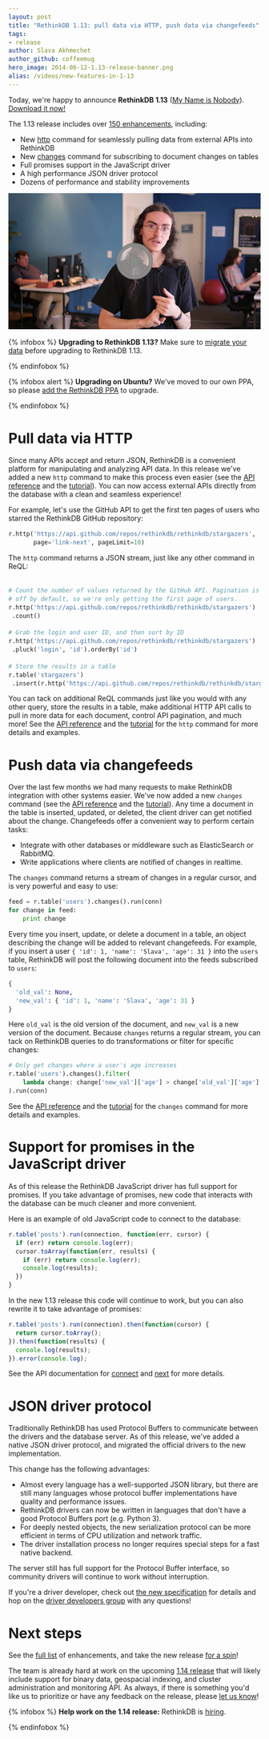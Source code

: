 ```yaml
---
layout: post
title: "RethinkDB 1.13: pull data via HTTP, push data via changefeeds"
tags:
- release
author: Slava Akhmechet
author_github: coffeemug
hero_image: 2014-06-12-1.13-release-banner.png
alias: /videos/new-features-in-1-13
---
```


Today, we're happy to announce __RethinkDB 1.13__ ([My Name is Nobody][yt]).
[Download it now!][install]

[yt]: https://www.youtube.com/watch?v=hkCqSHwhKVg
[install]: /docs/install/

The 1.13 release includes over [150 enhancements][], including:

[150 enhancements]: https://github.com/rethinkdb/rethinkdb/issues?milestone=61&state=closed

- New [http][] command for seamlessly pulling data from external APIs into
  RethinkDB
- New [changes][] command for subscribing to document changes on tables
- Full promises support in the JavaScript driver
- A high performance JSON driver protocol
- Dozens of performance and stability improvements
<!--more-->

[http]: /docs/external-api-access
[changes]: /docs/changefeeds/

<a href="https://www.youtube.com/watch?v=pay7nWzLSks">
    <img src="/assets/images/videos/releases/rethinkdb-1.13.png">
</a>

{% infobox %}
__Upgrading to RethinkDB 1.13?__ Make sure to [migrate your data][] before
upgrading to RethinkDB 1.13.

[migrate your data]: /docs/migration
{% endinfobox %}

{% infobox alert %}
__Upgrading on Ubuntu?__ We've moved to our own PPA, so please [add the
RethinkDB PPA][ubuntu] to upgrade.

[ubuntu]: /docs/install/ubuntu
{% endinfobox %}

# Pull data via HTTP

Since many APIs accept and return JSON, RethinkDB is a convenient platform for
manipulating and analyzing API data. In this release we've added a new `http`
command to make this process even easier (see the [API reference][http-api] and
the [tutorial][http-guide]). You can now access external APIs directly from the
database with a clean and seamless experience!

[http-api]: /api/javascript/http/
[http-guide]: /docs/external-api-access/

For example, let's use the GitHub API to get the first ten pages of users who
starred the RethinkDB GitHub repository:

```python
r.http('https://api.github.com/repos/rethinkdb/rethinkdb/stargazers',
       page='link-next', pageLimit=10)
```

The `http` command returns a JSON stream, just like any other command in ReQL:

```python

# Count the number of values returned by the GitHub API. Pagination is
# off by default, so we're only getting the first page of users.
r.http('https://api.github.com/repos/rethinkdb/rethinkdb/stargazers')
 .count()

# Grab the login and user ID, and then sort by ID
r.http('https://api.github.com/repos/rethinkdb/rethinkdb/stargazers')
 .pluck('login', 'id').orderBy('id')

# Store the results in a table
r.table('stargazers')
 .insert(r.http('https://api.github.com/repos/rethinkdb/rethinkdb/stargazers'))
```

You can tack on additional ReQL commands just like you would with any other
query, store the results in a table, make additional HTTP API calls to pull in
more data for each document, control API pagination, and much more! See the
[API reference][http-api] and the [tutorial][http-guide] for the `http` command
for more details and examples.

[http-api]: /api/javascript/http/
[http-guide]: /docs/external-api-access/

# Push data via changefeeds

Over the last few months we had many requests to make RethinkDB integration
with other systems easier. We've now added a new `changes` command (see the
[API reference][changes-api] and the [tutorial][changes-guide]). Any time a
document in the table is inserted, updated, or deleted, the client driver can
get notified about the change. Changefeeds offer a convenient way to perform
certain tasks:

- Integrate with other databases or middleware such as ElasticSearch or
  RabbitMQ.
- Write applications where clients are notified of changes in realtime.

[changes-api]: /api/python/changes
[changes-guide]: /docs/changefeeds

The `changes` command returns a stream of changes in a regular cursor, and is
very powerful and easy to use:

```python
feed = r.table('users').changes().run(conn)
for change in feed:
    print change
```

Every time you insert, update, or delete a document in a table, an object
describing the change will be added to relevant changefeeds. For example, if
you insert a user `{ 'id': 1, 'name': 'Slava', 'age': 31 }` into the `users`
table, RethinkDB will post the following document into the feeds subscribed to
`users`:

```python
{
  'old_val': None,
  'new_val': { 'id': 1, 'name': 'Slava', 'age': 31 }
}
```

Here `old_val` is the old version of the document, and `new_val` is a new
version of the document. Because `changes` returns a regular stream, you can
tack on RethinkDB queries to do transformations or filter for specific changes:

```python
# Only get changes where a user's age increases
r.table('users').changes().filter(
    lambda change: change['new_val']['age'] > change['old_val']['age']
).run(conn)
```

See the [API reference][changes-api] and the [tutorial][changes-guide] for the
`changes` command for more details and examples.

[changes-api]: /api/python/changes
[changes-guide]: /docs/changefeeds


# Support for promises in the JavaScript driver

As of this release the RethinkDB JavaScript driver has full support for
promises. If you take advantage of promises, new code that interacts with the
database can be much cleaner and more convenient.

Here is an example of old JavaScript code to connect to the database:

```javascript
r.table('posts').run(connection, function(err, cursor) {
  if (err) return console.log(err);
  cursor.toArray(function(err, results) {
    if (err) return console.log(err);
    console.log(results);
  })
}
```

In the new 1.13 release this code will continue to work, but you can also
rewrite it to take advantage of promises:

```javascript
r.table('posts').run(connection).then(function(cursor) {
  return cursor.toArray();
}).then(function(results) {
  console.log(results);
}).error(console.log);
```

See the API documentation for [connect][] and [next][] for more details.

[connect]: /api/javascript/#connect
[next]: /api/javascript/#next

# JSON driver protocol

Traditionally RethinkDB has used Protocol Buffers to communicate between the
drivers and the database server. As of this release, we've added a native JSON
driver protocol, and migrated the official drivers to the new implementation.

This change has the following advantages:

- Almost every language has a well-supported JSON library, but there are still
  many languages whose protocol buffer implementations have quality and
  performance issues.
- RethinkDB drivers can now be written in languages that don't have a good
  Protocol Buffers port (e.g. Python 3).
- For deeply nested objects, the new serialization protocol can be more
  efficient in terms of CPU utilization and network traffic.
- The driver installation process no longer requires special steps for a fast
  native backend.

The server still has full support for the Protocol Buffer interface, so
community drivers will continue to work without interruption.

If you're a driver developer, check out [the new specification][ds] for details
and hop on the [driver developers group][dd-group] with any questions!

[ds]: /docs/driver-spec/
[dd-group]: https://groups.google.com/forum/?fromgroups=#!forum/rethinkdb-dev

# Next steps

See the [full list][] of enhancements, and take the new release [for a
spin][install]!

[full list]: https://github.com/rethinkdb/rethinkdb/issues?milestone=61&state=closed
[install]: /docs/install/

The team is already hard at work on the upcoming [1.14 release][] that will
likely include support for binary data, geospacial indexing, and cluster
administration and monitoring API. As always, if there is something you'd like
us to prioritize or have any feedback on the release, please [let us know][]!

[1.14 release]: https://github.com/rethinkdb/rethinkdb/issues?milestone=71&page=1&state=open
[let us know]: https://github.com/rethinkdb/rethinkdb/issues

{% infobox %}
__Help work on the 1.14 release:__ RethinkDB is [hiring][].

[hiring]: /jobs
{% endinfobox %}
